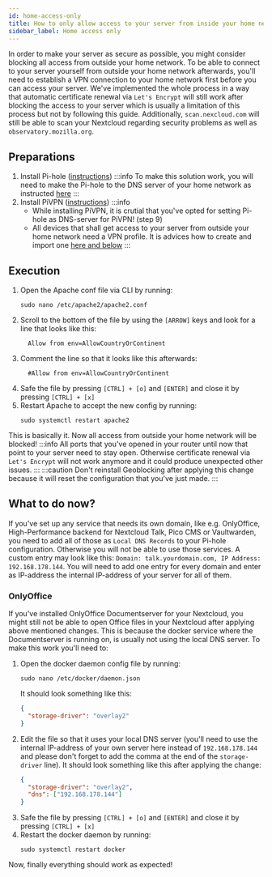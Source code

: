 ```yaml
---
id: home-access-only
title: How to only allow access to your server from inside your home network?
sidebar_label: Home access only
---
```

In order to make your server as secure as possible, you might consider blocking all access from outside your home network. To be able to connect to your server yourself from outside your home network afterwards, you'll need to establish a VPN connection to your home network first before you can access your server. We've implemented the whole process in a way that automatic certificate renewal via `Let's Encrypt` will still work after blocking the access to your server which is usually a limitation of this process but not by following this guide. Additionally, `scan.nexcloud.com` will still be able to scan your Nextcloud regarding security problems as well as `observatory.mozilla.org`.

## Preparations
1. Install Pi-hole ([instructions](./pi-hole))
    :::info
    To make this solution work, you will need to make the Pi-hole to the DNS server of your home network as instructed [here](./pi-hole#what-to-do-now)
    :::
1. Install PiVPN ([instructions](./pivpn))
    :::info
    - While installing PiVPN, it is crutial that you've opted for setting Pi-hole as DNS-server for PiVPN! (step 9)
    - All devices that shall get access to your server from outside your home network need a VPN profile. It is advices how to create and import one [here and below](./pivpn#what-to-do-now)
    :::

## Execution
1. Open the Apache conf file via CLI by running:
    ```shell
    sudo nano /etc/apache2/apache2.conf
    ```
1. Scroll to the bottom of the file by using the `[ARROW]` keys and look for a line that looks like this:
    ```
      Allow from env=AllowCountryOrContinent
    ```
1. Comment the line so that it looks like this afterwards:
    ```
      #Allow from env=AllowCountryOrContinent
    ```
1. Safe the file by pressing `[CTRL] + [o]` and `[ENTER]` and close it by pressing `[CTRL] + [x]`
1. Restart Apache to accept the new config by running:
    ```shell
    sudo systemctl restart apache2
    ```

This is basically it. Now all access from outside your home network will be blocked!
:::info
All ports that you've opened in your router until now that point to your server need to stay open. Otherwise certificate renewal via `Let's Encrypt` will not work anymore and it could produce unexpected other issues. 
:::
:::caution
Don't reinstall Geoblocking after applying this change because it will reset the configuration that you've just made.
:::

## What to do now?
If you've set up any service that needs its own domain, like e.g. OnlyOffice, High-Performance backend for Nextcloud Talk, Pico CMS or Vaultwarden, you need to add all of those as `Local DNS Records` to your Pi-hole configuration. Otherwise you will not be able to use those services.
A custom entry may look like this: `Domain: talk.yourdomain.com, IP Address: 192.168.178.144`. You will need to add one entry for every domain and enter as IP-address the internal IP-address of your server for all of them.

### OnlyOffice
If you've installed OnlyOffice Documentserver for your Nextcloud, you might still not be able to open Office files in your Nextcloud after applying above mentioned changes. This is because the docker service where the Documentserver is running on, is usually not using the local DNS server. To make this work you'll need to:
1. Open the docker daemon config file by running:
    ```shell
    sudo nano /etc/docker/daemon.json
    ```
    It should look something like this:
    ```json
    {
      "storage-driver": "overlay2"
    }
    ```
1. Edit the file so that it uses your local DNS server (you'll need to use the internal IP-address of your own server here instead of `192.168.178.144` and please don't forget to add the comma at the end of the `storage-driver` line). It should look something like this after applying the change:
    ```json
    {
      "storage-driver": "overlay2",
      "dns": ["192.168.178.144"]
    }
    ```
1. Safe the file by pressing `[CTRL] + [o]` and `[ENTER]` and close it by pressing `[CTRL] + [x]`
1. Restart the docker daemon by running:
    ```shell
    sudo systemctl restart docker
    ```

Now, finally everything should work as expected!